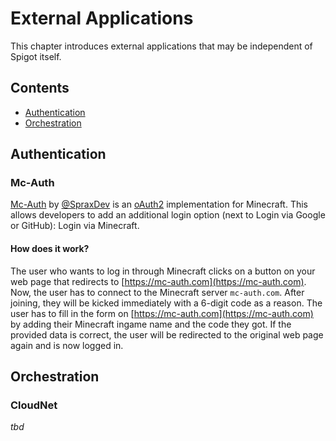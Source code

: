 # External Applications
This chapter introduces external applications that may be independent of Spigot itself.

## Contents
- [Authentication](#Authentication)
- [Orchestration](#Orchestration)

## Authentication
### Mc-Auth
[Mc-Auth](https://github.com/Mc-Auth-com/Mc-Auth/) by [@SpraxDev](https://github.com/SpraxDev) is an [oAuth2](https://tools.ietf.org/html/rfc6749) implementation for Minecraft.
This allows developers to add an additional login option (next to Login via Google or GitHub): Login via Minecraft.

#### How does it work?
The user who wants to log in through Minecraft clicks on a button on your web page that redirects to [https://mc-auth.com](https://mc-auth.com).
Now, the user has to connect to the Minecraft server `mc-auth.com`.
After joining, they will be kicked immediately with a 6-digit code as a reason.
The user has to fill in the form on [https://mc-auth.com](https://mc-auth.com) by adding their Minecraft ingame name and the code they got.
If the provided data is correct, the user will be redirected to the original web page again and is now logged in.

## Orchestration
### CloudNet
*tbd*